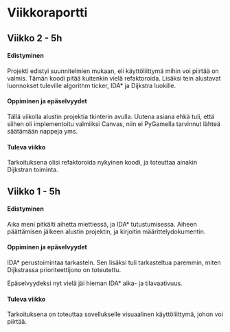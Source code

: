 # Viikkoraportti

## Viikko 2 - 5h

#### Edistyminen

Projekti edistyi suunnitelmien mukaan, eli käyttöliittymä mihin voi piirtää on valmis.
Tämän koodi pitää kuitenkin vielä refaktoroida. Lisäksi tein alustavat luonnokset 
tuleville algorithm ticker, IDA* ja Dijkstra luokille.

#### Oppiminen ja epäselvyydet

Tällä viikolla alustin projektia tkinterin avulla. Uutena asiana ehkä tuli, että
siihen oli implementoitu valmiiksi Canvas, niin ei PyGamella tarvinnut lähteä säätämään nappeja yms.

#### Tuleva viikko

Tarkoituksena olisi refaktoroida nykyinen koodi, ja toteuttaa ainakin Dijkstran toiminta.

## Viikko 1 - 5h

#### Edistyminen

Aika meni pitkälti aihetta miettiessä, ja IDA* tutustumisessa.
Aiheen päättämisen jälkeen alustin projektin, ja kirjoitin määrittelydokumentin.

#### Oppiminen ja epäselvyydet

IDA* perustoimintaa tarkasteln. Sen lisäksi tuli tarkasteltua paremmin, miten Dijkstrassa prioriteettijono on toteutettu.  

Epäselvyydeksi nyt vielä jäi hieman IDA* aika- ja tilavaativuus.

#### Tuleva viikko

Tarkoituksena on toteuttaa sovellukselle visuaalinen käyttöliittymä, johon voi piirtää.